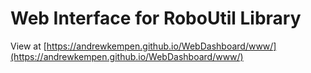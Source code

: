 # Web Interface for RoboUtil Library

View at [https://andrewkempen.github.io/WebDashboard/www/](https://andrewkempen.github.io/WebDashboard/www/)
